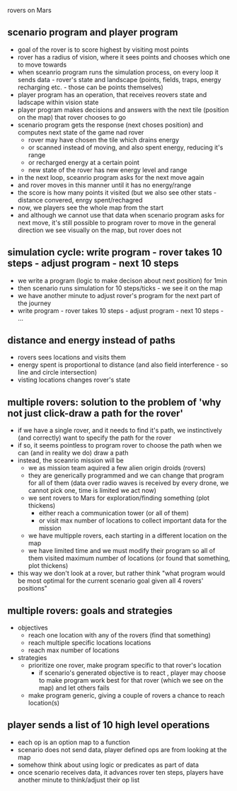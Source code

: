 rovers on Mars

## scenario program and player program

- goal of the rover is to score highest by visiting most points
- rover has a radius of vision, where it sees points and chooses which one to move towards
- when sceanrio program runs the simulation process, on every loop it sends data - rover's state and landscape (points, fields, traps, energy recharging etc. - those can be points themselves)
- player program has an operation, that receives reovers state and ladscape within vision state
- player program makes decisions and answers with the next tile (position on the map) that rover chooses to go
- scenario program gets the response (next choses position) and computes next state of the game nad rover
  - rover may have chosen the tile which drains energy
  - or scanned instead of moving, and also spent energy, reducing it's range
  - or recharged energy at a certain point
  - new state of the rover has new energy level and range
- in the next loop, sceanrio program asks for the next move again
- and rover moves in this manner until it has no energy/range
- the score is how many points it visited (but we also see other stats - distance convered, enrgy spent/rechagred
- now, we players see the whole map from the start
- and although we cannot use that data when scenario program asks for next move, it's still possible to program rover to move in the general direction we see visually on the map, but rover does not

## simulation cycle: write program - rover takes 10 steps - adjust program - next 10 steps

- we write a program (logic to make decison about next position) for 1min
- then scenario runs simulation for 10 steps/ticks - we see it on the map
- we have another minute to adjust rover's program for the next part of the journey
- write program - rover takes 10 steps - adjust program - next 10 steps - ...

## distance and energy instead of paths

- rovers sees locations and visits them
- energy spent is proportional to distance (and also field interference - so line and circle intersection)
- visting locations changes rover's state

## multiple rovers: solution to the problem of 'why not just click-draw a path for the rover'

- if we have a single rover, and it  needs to find it's path, we instinctively (and correctly) want to specify the path for the rover
- if so, it seems pointless to program rover to choose the path when we can (and in reality we do) draw a path
- instead, the sceanrio mission will be 
  - we as mission team aquired a few alien origin droids (rovers)
  - they are generically programmed and we can change that program for all of them (data over radio waves is received by every drone, we cannot pick one, time is limited we act now)
  - we sent rovers to Mars for exploration/finding something (plot thickens)
    - either reach a communication tower (or all of them)
    - or visit max number of locations to collect important data for the mission
  - we have multipple rovers, each starting in a different location on the map
  - we have limited time and we must modify their program so all of them visited maximum number of locations (or found that something, plot thickens)
- this way we don't look at a rover, but rather think "what program would be most optimal for the current scenario goal given all 4 rovers' positions"

## multiple rovers: goals and strategies

- objectives
  - reach one location with any of the rovers (find that something)
  - reach multiple specific locations locations
  - reach max number of locations
- strategies
  - prioritize one rover, make program specific to that rover's location
    - if scenario's generated objective is to react , player may choose to make program work best for that rover (which we see on the map) and let others fails
  - make program generic, giving a couple of rovers a chance to reach location(s)

## player sends a list of 10 high level operations

- each op is an option map to a function
- scenario does not send data, player defined ops are from looking at the map
- somehow think about using logic or predicates as part of data
- once scenario receives data, it advances rover ten steps, players have another minute to think/adjust their op list